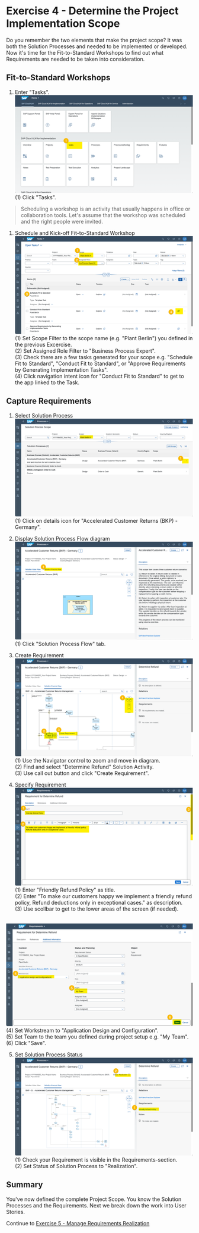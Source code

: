 # Exercise 4 - Determine the Project Implementation Scope

Do you remember the two elements that make the project scope?  It was both the Solution Processes and needed to be implemented or developed. Now it's time for the Fit-to-Standard Workshops to find out what Requirements are needed to be taken into consideration.

## Fit-to-Standard Workshops

1. Enter "Tasks".
<br> ![](2021-11-11-20-33-31.png)
<br> (1) Click "Tasks".

> Scheduling a workshop is an activity that usually happens  in office or collaboration tools. Let's assume that the workshop was scheduled and the right people were invited.

1. Schedule and Kick-off Fit-to-Standard Workshop
<br> ![](2021-11-11-20-37-20.png)
<br> (1) Set Scope Filter to the scope name (e.g. "Plant Berlin") you defined in the previous Excercise.
<br> (2) Set Assigned Role Filter to "Business Process Expert".
<br> (3) Check there are a few tasks generated for your scope e.g. "Schedule Fit to Standard", "Conduct Fit to Standard", or "Approve Requirements by Generating Implementation Tasks".
<br> (4) Click navigation intent icon for "Conduct Fit to Standard" to get to the app linked to the Task.

## Capture Requirements

1.	Select Solution Process
<br> ![](2021-11-11-20-40-42.png)
<br> (1) Click on details icon for "Accelerated Customer Returns (BKP) - Germany".

2. Display Solution Process Flow diagram
<br> ![](2021-11-11-20-42-50.png)
<br> (1) Click "Solution Process Flow" tab.

3. Create Requirement
<br> ![](2021-11-11-20-45-24.png)
<br> (1) Use the Navigator control to zoom and move in diagram.
<br> (2) Find and select "Determine Refund" Solution Activity.
<br> (3) Use call out button and click "Create Requirement".

4. Specify Requirement
<br> ![](2021-11-11-20-54-43.png)
<br> (1) Enter "Friendly Refund Policy" as title.
<br> (2) Enter "To make our customers happy we implement a friendly refund policy, Refund deductions only in exceptional cases." as description.
<br> (3) Use scollbar to get to the lower areas of the screen (if needed).

<br> ![](2021-11-11-20-56-10.png)
<br> (4) Set Workstream to "Application Design and Configuration".
<br> (5) Set Team to the team you defined during project setup e.g. "My Team".
<br> (6) Click "Save".

5. Set Solution Process Status
<br> ![](2021-11-11-20-58-53.png)
<br> (1) Check your Requirement is visible in the Requirements-section.
<br> (2) Set Status of Solution Process to "Realization".

## Summary

You've now defined the complete Project Scope. You know the Solution Processes and the Requirements. Next we break down the work into User Stories.

Continue to [Exercise 5 - Manage Requirements Realization](../ex5/README.md)
